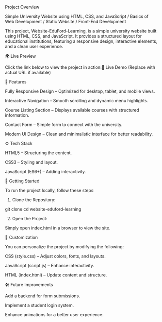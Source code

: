 Project Overview

Simple University Website using HTML, CSS, and JavaScript / Basics of Web Development / Static Website / Front-End Development

This project, Website-EduFord-Learning, is a simple university website built using HTML, CSS, and JavaScript. It provides a structured layout for educational institutions, featuring a responsive design, interactive elements, and a clean user experience.

🌍 Live Preview

Click the link below to view the project in action:🔗 Live Demo (Replace with actual URL if available)

📌 Features

Fully Responsive Design – Optimized for desktop, tablet, and mobile views.

Interactive Navigation – Smooth scrolling and dynamic menu highlights.

Course Listing Section – Displays available courses with structured information.

Contact Form – Simple form to connect with the university.

Modern UI Design – Clean and minimalistic interface for better readability.

⚙️ Tech Stack

HTML5 – Structuring the content.

CSS3 – Styling and layout.

JavaScript (ES6+) – Adding interactivity.

🚀 Getting Started

To run the project locally, follow these steps:

1. Clone the Repository:

git clone <repository-url>
cd website-eduford-learning

2. Open the Project:

Simply open index.html in a browser to view the site.

🎨 Customization

You can personalize the project by modifying the following:

CSS (style.css) – Adjust colors, fonts, and layouts.

JavaScript (script.js) – Enhance interactivity.

HTML (index.html) – Update content and structure.

🛠 Future Improvements

Add a backend for form submissions.

Implement a student login system.

Enhance animations for a better user experience.
